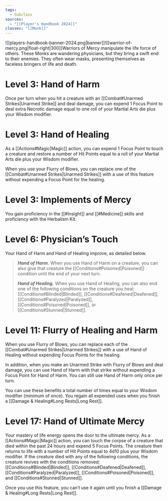 ```yaml
---
tags:
  - Subclass
sources:
  - "[[Player's Handbook 2024]]"
classes: "[[Monk]]"
---
```

![[players-handbook-banner-2024.png|banner]]![[warrior-of-mercy.png|float-right|300]]Warriors of Mercy manipulate the life force of others. These Monks are wandering physicians, but they bring a swift end to their enemies. They often wear masks, presenting themselves as faceless bringers of life and death.
# Level 3: Hand of Harm
Once per turn when you hit a creature with an [[Combat#Unarmed Strikes\|Unarmed Strike]] and deal damage, you can expend 1 Focus Point to deal extra Necrotic damage equal to one roll of your Martial Arts die plus your Wisdom modifier.
# Level 3: Hand of Healing
As a [[Actions#Magic\|Magic]] action, you can expend 1 Focus Point to touch a creature and restore a number of Hit Points equal to a roll of your Martial Arts die plus your Wisdom modifier.

When you use your Flurry of Blows, you can replace one of the [[Combat#Unarmed Strikes\|Unarmed Strikes]] with a use of this feature without expending a Focus Point for the healing.
# Level 3: Implements of Mercy
You gain proficiency in the [[#Insight]] and [[#Medicine]] skills and proficiency with the Herbalism Kit.
# Level 6: Physician’s Touch
Your Hand of Harm and Hand of Healing improve, as detailed below.
>**_Hand of Harm._** When you use Hand of Harm on a creature, you can also give that creature the [[Conditions#Poisoned\|Poisoned]] condition until the end of your next turn.
>
>**_Hand of Healing._** When you use Hand of Healing, you can also end one of the following conditions on the creature you heal: [[Conditions#Blinded\|Blinded]], [[Conditions#Deafened\|Deafened]], [[Conditions#Paralyzed\|Paralyzed]], [[Conditions#Poisoned\|Poisoned]], or [[Conditions#Stunned\|Stunned]].
# Level 11: Flurry of Healing and Harm
When you use Flurry of Blows, you can replace each of the [[Combat#Unarmed Strikes\|Unarmed Strikes]] with a use of Hand of Healing without expending Focus Points for the healing.

In addition, when you make an Unarmed Strike with Flurry of Blows and deal damage, you can use Hand of Harm with that strike without expending a Focus Point for Hand of Harm. You can still use Hand of Harm only once per turn.

You can use these benefits a total number of times equal to your Wisdom modifier (minimum of once). You regain all expended uses when you finish a [[Damage & Healing#Long Rests|Long Rest]].
# Level 17: Hand of Ultimate Mercy
Your mastery of life energy opens the door to the ultimate mercy. As a [[Actions#Magic\|Magic]] action, you can touch the corpse of a creature that died within the past 24 hours and expend 5 Focus Points. The creature then returns to life with a number of Hit Points equal to 4d10 plus your Wisdom modifier. If the creature died with any of the following conditions, the creature revives with the conditions removed: [[Conditions#Blinded\|Blinded]], [[Conditions#Deafened\|Deafened]], [[Conditions#Paralyzed\|Paralyzed]], [[Conditions#Poisoned\|Poisoned]], and [[Conditions#Stunned\|Stunned]].

Once you use this feature, you can’t use it again until you finish a [[Damage & Healing#Long Rests|Long Rest]].